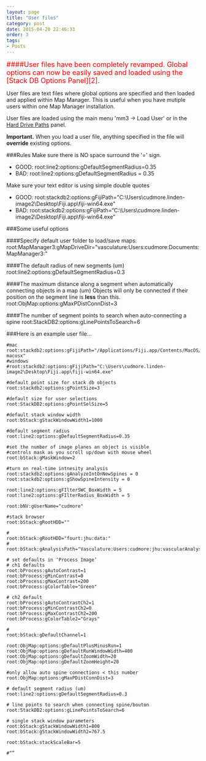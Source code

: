 ```yaml
---
layout: page
title: "User files"
category: post
date: 2015-04-20 22:46:33
order: 3
tags:
- Posts
---
```


<font size=4em color="red">
####User files have been completely revamped. Global options can now be easily saved and loaded using the [Stack DB Options Panel][2].
<BR>
</font>

User files are text files where global options are specified and then loaded and applied within Map Manager. This is useful when you have mutiple users within one Map Manager installation.

User files are loaded using the main menu 'mm3 -> Load User' or in the [Hard Drive Paths][1] panel.

**Important.** When you load a user file, anything specified in the file will **override** existing options.

###Rules
Make sure there is NO space surround the '=' sign. 

 - GOOD: root:line2:options:gDefaultSegmentRadius=0.35
 - BAD: root:line2:options:gDefaultSegmentRadius = 0.35

Make sure your text editor is using simple double quotes 

 - GOOD: root:stackdb2:options:gFijiPath="C:\Users\cudmore.linden-image2\Desktop\Fiji.app\fiji-win64.exe"
 - BAD: root:stackdb2:options:gFijiPath=&ldquo;C:\Users\cudmore.linden-image2\Desktop\Fiji.app\fiji-win64.exe&rdquo;
 
###Some useful options

####Specify default user folder to load/save maps:
    root:MapManager3:gMapDriveDir="vasculature:Users:cudmore:Documents:MapManager3:"

####The default radius of new segments (um)
	root:line2:options:gDefaultSegmentRadius=0.3

####The maximum distance along a segment when automatically connecting objects in a map (um)
Objects will only be connected if their position on the segment line is **less** than this.
	root:ObjMap:options:gMaxPDistConnDist=3

####The number of segment points to search when auto-connecting a spine
	root:StackDB2:options:gLinePointsToSearch=6

###Here is an example user file...

	#mac
	root:stackdb2:options:gFijiPath="/Applications/Fiji.app/Contents/MacOS/Imagej-macosx"
	#windows
	#root:stackdb2:options:gFijiPath="C:\Users\cudmore.linden-image2\Desktop\Fiji.app\fiji-win64.exe"

	#default point size for stack db objects
	root:stackdb2:options:gPointSize=3

	#default size for user selections
	root:StackDB2:options:gPointSelSize=5

	#default stack window width
	root:bStack:gStackWindowWidth1=1000

	#default segment radius
	root:line2:options:gDefaultSegmentRadius=0.35

	#set the number of image planes an object is visible
	#controls mask as you scroll up/down with mouse wheel
	root:bStack:gMaskWindow=2

	#turn on real-time intnesity analysis
	root:stackdb2:options:gAnalyzeIntOnNewSpines = 0
	root:stackdb2:options:gShowSpineIntensity = 0

	root:line2:options:gFIlterSWC_BoxWidth = 5
	root:line2:options:gFIlterRadius_BoxWidth = 5

	root:bNV:gUserName="cudmore"

	#stack browser
	root:bStack:gRootHDD=""

	#
	root:bStack:gRootHDD="fourt:jhu:data:"
	#
	root:bStack:gAnalysisPath="Vasculature:Users:cudmore:jhu:vascularAnalysis:"

	# set defaults in ‘Process Image’
	# ch1 defaults
	root:bProcess:gAutoContrast=1
	root:bProcess:gMinContrast=0
	root:bProcess:gMaxContrast=200
	root:bProcess:gColorTable="Green"

	# ch2 default
	root:bProcess:gAutoContrastCh2=1
	root:bProcess:gMinContrastCh2=0
	root:bProcess:gMaxContrastCh2=200
	root:bProcess:gColorTable2="Grays"

	#
	root:bStack:gDefaultChannel=1

	root:ObjMap:options:gDefaultPlusMinusRun=1
	root:ObjMap:options:gDefaultRunWindowWidth=400
	root:ObjMap:options:gDefaultZoomWidth=20
	root:ObjMap:options:gDefaultZoomHeight=20

	#only allow auto spine connections < this number
	root:ObjMap:options:gMaxPDistConnDist=3

	# default segment radius (um)
	root:line2:options:gDefaultSegmentRadius=0.3

	# line points to search when connecting spine/bouton
	root:StackDB2:options:gLinePointsToSearch=6

	# single stack window parameters
	root:bStack:gStackWindowWidth1=800
	root:bStack:gStackWindowWidth2=767.5

	root:bStack:stackScaleBar=5
	
	#“”
	
[1]: /mapmanager/hdd-paths
[2]: /mapmanager/stackdb-options-panel